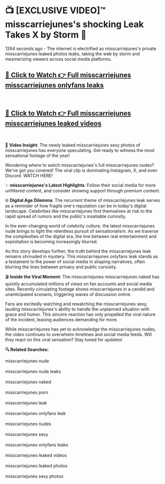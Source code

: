 # 📺 [EXCLUSIVE VIDEO]™ misscarriejunes's shocking Leak Takes X by Storm 🚀

1264 seconds ago - The internet is electrified as misscarriejunes's private misscarriejunes leaked photos leaks, taking the web by storm and mesmerizing viewers across social media platforms.

<h2><a href="https://github-6l9.pages.dev/link1">🔗 Click to Watch 👉 Full misscarriejunes misscarriejunes onlyfans leaks</a></h2><br>
<h2><a href="https://github-6l9.pages.dev/link2">🔗 Click to Watch 👉 Full misscarriejunes misscarriejunes leaked videos</a></h2><br>

🎥 **Video Insight**: The newly leaked misscarriejunes sexy photos of misscarriejunes has everyone speculating. Get ready to witness the most sensational footage of the year!

Wondering where to watch misscarriejunes's full misscarriejunes nudes? We've got you covered! The viral clip is dominating Instagram, X, and even Discord. WATCH HERE!

✨ **misscarriejunes's Latest Highlights**: Follow their social media for more unfiltered content, and consider showing support through premium content.

🌐 **Digital Age Dilemma**: The recurrent theme of misscarriejunes leak serves as a reminder of how fragile one's reputation can be in today's digital landscape. Celebrities like misscarriejunes find themselves at risk to the rapid spread of rumors and the public's insatiable curiosity.

In the ever-changing world of celebrity culture, the latest misscarriejunes nude brings to light the relentless pursuit of sensationalism. As we traverse the complexities of the digital era, the line between real entertainment and exploitation is becoming increasingly blurred.

As this story develops further, the truth behind the misscarriejunes leak remains shrouded in mystery. This misscarriejunes onlyfans leak stands as a testament to the power of social media in shaping narratives, often blurring the lines between privacy and public curiosity.

🎬 **Inside the Viral Moment**: The misscarriejunes misscarriejunes naked has quickly accumulated millions of views on fan accounts and social media sites. Recently circulating footage shows misscarriejunes in a candid and unanticipated scenario, triggering waves of discussion online.

Fans are excitedly watching and rewatching the misscarriejunes sexy, lauding misscarriejunes's ability to handle the unplanned situation with grace and humor. This sincere reaction has only propelled the viral nature of the incident, leaving audiences demanding for more.

While misscarriejunes has yet to acknowledge the misscarriejunes nudes, the video continues to overwhelm timelines and social media feeds. Will they react on this viral sensation? Stay tuned for updates!

<strong>🔍 Related Searches:</strong>

misscarriejunes nude
<br><br>
misscarriejunes nude leaks
<br><br>
misscarriejunes naked
<br><br>
misscarriejunes porn
<br><br>
misscarriejunes leak
<br><br>
misscarriejunes onlyfans leak
<br><br>
misscarriejunes nudes
<br><br>
misscarriejunes sexy
<br><br>
misscarriejunes onlyfans leaks
<br><br>
misscarriejunes leaked videos
<br><br>
misscarriejunes leaked photos
<br><br>
misscarriejunes sexy photos
<br><br>

